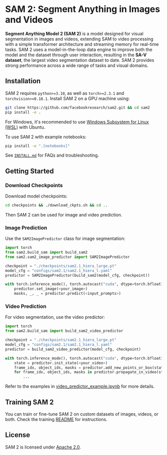 # SAM 2: Segment Anything in Images and Videos

**Segment Anything Model 2 (SAM 2)** is a model designed for visual segmentation in images and videos, extending SAM to video processing with a simple transformer architecture and streaming memory for real-time tasks. SAM 2 uses a model-in-the-loop data engine to improve both the model and the dataset through user interaction, resulting in the **SA-V dataset**, the largest video segmentation dataset to date. SAM 2 provides strong performance across a wide range of tasks and visual domains.

## Installation

SAM 2 requires `python>=3.10`, as well as `torch>=2.3.1` and `torchvision>=0.18.1`. Install SAM 2 on a GPU machine using:

```bash
git clone https://github.com/facebookresearch/sam2.git && cd sam2
pip install -e .
```

For Windows, it's recommended to use [Windows Subsystem for Linux (WSL)](https://learn.microsoft.com/en-us/windows/wsl/install) with Ubuntu.

To use SAM 2 with example notebooks:

```bash
pip install -e ".[notebooks]"
```

See [`INSTALL.md`](./INSTALL.md) for FAQs and troubleshooting.

## Getting Started

### Download Checkpoints

Download model checkpoints:

```bash
cd checkpoints && ./download_ckpts.sh && cd ..
```

Then SAM 2 can be used for image and video prediction.

### Image Prediction

Use the `SAM2ImagePredictor` class for image segmentation:

```python
import torch
from sam2.build_sam import build_sam2
from sam2.sam2_image_predictor import SAM2ImagePredictor

checkpoint = "./checkpoints/sam2.1_hiera_large.pt"
model_cfg = "configs/sam2.1/sam2.1_hiera_l.yaml"
predictor = SAM2ImagePredictor(build_sam2(model_cfg, checkpoint))

with torch.inference_mode(), torch.autocast("cuda", dtype=torch.bfloat16):
    predictor.set_image(<your_image>)
    masks, _, _ = predictor.predict(<input_prompts>)
```

### Video Prediction

For video segmentation, use the video predictor:

```python
import torch
from sam2.build_sam import build_sam2_video_predictor

checkpoint = "./checkpoints/sam2.1_hiera_large.pt"
model_cfg = "configs/sam2.1/sam2.1_hiera_l.yaml"
predictor = build_sam2_video_predictor(model_cfg, checkpoint)

with torch.inference_mode(), torch.autocast("cuda", dtype=torch.bfloat16):
    state = predictor.init_state(<your_video>)
    frame_idx, object_ids, masks = predictor.add_new_points_or_box(state, <your_prompts>)
    for frame_idx, object_ids, masks in predictor.propagate_in_video(state):
        ...
```

Refer to the examples in [video_predictor_example.ipynb](./notebooks/video_predictor_example.ipynb) for more details.

## Training SAM 2

You can train or fine-tune SAM 2 on custom datasets of images, videos, or both. Check the training [README](training/README.md) for instructions.

## License

SAM 2 is licensed under [Apache 2.0](./LICENSE).

